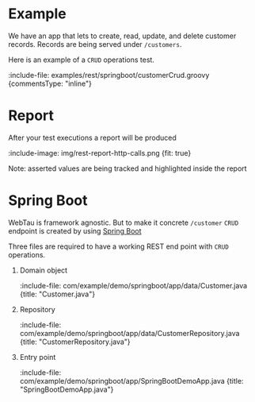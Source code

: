 # Example

We have an app that lets to create, read, update, and delete customer records. Records are being served under `/customers`.

Here is an example of a `CRUD` operations test.

:include-file: examples/rest/springboot/customerCrud.groovy {commentsType: "inline"}

# Report

After your test executions a report will be produced

:include-image: img/rest-report-http-calls.png {fit: true}

Note: asserted values are being tracked and highlighted inside the report 

# Spring Boot

WebTau is framework agnostic. But to make it concrete `/customer` `CRUD` endpoint
is created by using [Spring Boot](https://projects.spring.io/spring-boot/)

Three files are required to have a working REST end point with `CRUD` operations.

1. Domain object

    :include-file: com/example/demo/springboot/app/data/Customer.java {title: "Customer.java"}

2. Repository

    :include-file: com/example/demo/springboot/app/data/CustomerRepository.java {title: "CustomerRepository.java"}

3. Entry point

    :include-file: com/example/demo/springboot/app/SpringBootDemoApp.java {title: "SpringBootDemoApp.java"}
